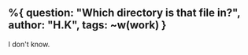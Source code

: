 %{ question: "Which directory is that file in?",
    author: "H.K",
    tags: ~w(work)
}
---
I don't know.